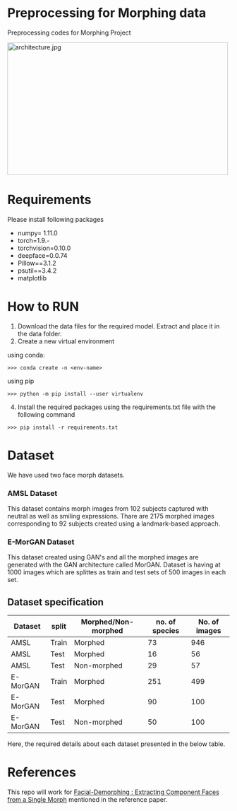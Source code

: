 # Preprocessing for Morphing data

Preprocessing codes for Morphing Project 

<img src="https://github.com/prateekj7777/Morphing/blob/main/arch..jpg" width="500px" height="300px" alt="architecture.jpg" align=center />
</div>
</br>

# Requirements
Please install following packages 
- numpy= 1.11.0
- torch=1.9.-
- torchvision=0.10.0
- deepface=0.0.74
- Pillow==3.1.2
- psutil==3.4.2
- matplotlib

# How to RUN
1. Download the data files for the required model. Extract and place it in the data folder.
2. Create a new virtual environment

using conda:
```
>>> conda create -n <env-name>
```
using pip
```
>>> python -m pip install --user virtualenv
```
4. Install the required packages using the requirements.txt file with the following command
```
>>> pip install -r requirements.txt
```


# Dataset

We have used two face morph datasets.

### AMSL Dataset

This dataset contains morph images from 102 subjects captured with neutral as well as smiling expressions. Thare are 2175 morphed images corresponding to 92 subjects created using a landmark-based approach. 

### E-MorGAN Dataset


This dataset created using GAN's and all the morphed images are generated with the GAN architecture called MorGAN. Dataset is having at 1000 images which are splittes as train and test sets of 500 images in each set.

Dataset specification
---------------------


| Dataset 	| split 	| Morphed/Non-morphed 	| no. of species | No. of images
|---	|---	|---	|---  |---
| AMSL | Train | Morphed | 73 | 946
| AMSL | Test | Morphed | 16 | 56
| AMSL | Test | Non-morphed | 29 | 57
| E-MorGAN | Train | Morphed | 251 | 499
| E-MorGAN | Test | Morphed | 90 | 100
| E-MorGAN | Test | Non-morphed | 50 | 100

Here, the required details about each dataset presented in the below table.

# References

This repo will work for [ Facial-Demorphing : Extracting Component Faces from a Single Morph](https://arxiv.org/abs/2209.02933v1#:~:text=The%20task%20of%20deducing%20the%20individual%20face%20images,of%20the%20accomplice%20-%20i.e.%2C%20the%20other%20identity.) mentioned in the reference paper.

